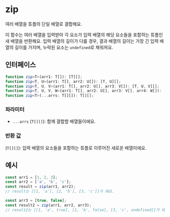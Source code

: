 # zip

여러 배열을 튜플의 단일 배열로 결합해요.

이 함수는 여러 배열을 입력받아 각 요소가 입력 배열의 해당 요소들을 포함하는 튜플인 새 배열을 반환해요. 입력 배열의 길이가 다를 경우, 결과 배열의 길이는 가장 긴 입력 배열의 길이를 가지며, 누락된 요소는 `undefined`로 채워져요.

## 인터페이스

```typescript
function zip<T>(arr1: T[]): [T][];
function zip<T, U>(arr1: T[], arr2: U[]): [T, U][];
function zip<T, U, V>(arr1: T[], arr2: U[], arr3: V[]): [T, U, V][];
function zip<T, U, V, W>(arr1: T[], arr2: U[], arr3: V[], arr4: W[]): [T, U, V, W][];
function zip<T>(...arrs: T[][]): T[][];
```

### 파라미터

- `...arrs` (`T[][]`): 함께 결합할 배열들이에요.

### 반환 값

(`T[][]`): 입력 배열의 요소들을 포함하는 튜플로 이루어진 새로운 배열이에요.

## 예시

```typescript
const arr1 = [1, 2, 3];
const arr2 = ['a', 'b', 'c'];
const result = zip(arr1, arr2);
// result는 [[1, 'a'], [2, 'b'], [3, 'c']]가 돼요.

const arr3 = [true, false];
const result2 = zip(arr1, arr2, arr3);
// result2는 [[1, 'a', true], [2, 'b', false], [3, 'c', undefined]]가 돼요.
```
